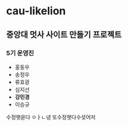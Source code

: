 # cau-likelion

## 중앙대 멋사 사이트 만들기 프로젝트

### 5기 운영진
+ 홍동우
+ 송정우
+ 류효광
+ 심지선
+ **강민경**
+ 이승규

수정햇읃다
ㅇㅏㄴ녕
또수정햇다수섲어저
